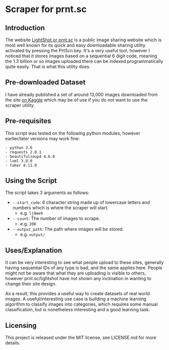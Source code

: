 # Scraper for prnt.sc

## Introduction

The website [LightShot or prnt.sc](https://prnt.sc/) is a public image sharing website which is most well known for its quick and easy
downloadable sharing utility activated by pressing the PrtScn key. It's a very useful tool, however I noticed that it stores images
based on a sequential 6 digit code, meaning the 1.3 billion or so images uploaded there can be indexed programmatically quite easily.
That is what this utility does.

## Pre-downloaded Dataset

I have already published a set of around 13,000 images downloaded from the site [on Kaggle](https://www.kaggle.com/datasnaek/lightshot/home)
which may be of use if you do not want to use the scraper utility.

## Pre-requisites

This script was tested on the following python modules, however earlier/later versions may work fine:

```
- python 3.6
- requests 2.8.1
- beautifulsoup4 4.6.0
- lxml 3.8.0
- faker 8.11.0
```

## Using the Script

The script takes 3 arguments as follows:

* ```--start_code```: 6 character string made up of lowercase letters and numbers which is where the scraper will start.
  * e.g. ```lj9me9```
* ```--count```: The number of images to scrape.
  * e.g. ```200```
* ```--output_path```: The path where images will be stored.
  * e.g. ```output/```
  
## Uses/Explanation

It can be very interesting to see what people upload to these sites, generally having sequential IDs of any type is bad, and the
same applies here. People might not be aware that what they are uploading is visible to others, however prnt.sc/lightshot have
not shown any inclination in wanting to change their site design.

As a result, this provides a useful way to create datasets of real world images. A useful/interesting use case is building a machine
learning algorithm to classify images into categories, which requires some manual classification, but is nonetheless interesting
and a good learning task.

## Licensing

This project is released under the MIT license, see LICENSE.md for more details.
